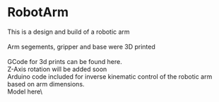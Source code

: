 # RobotArm
This is a design and build of a robotic arm\
\
Arm segements, gripper and base were 3D printed\
\
GCode for 3d prints can be found here.\
Z-Axis rotation will be added soon\
Arduino code included for inverse kinematic control of the robotic arm based on arm dimensions.\
Model here\
